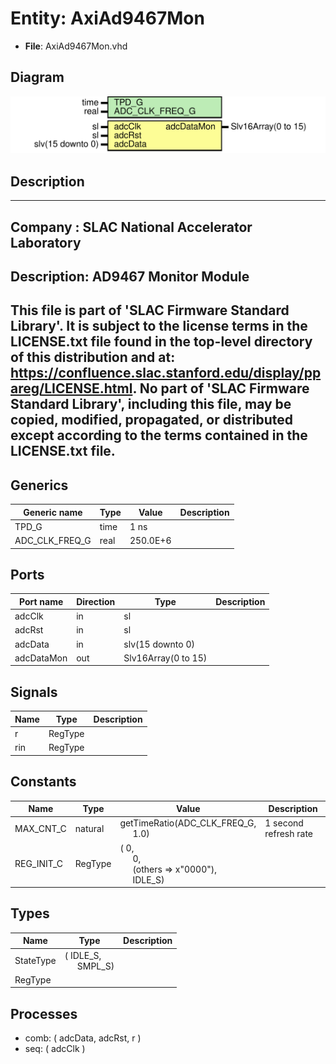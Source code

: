 # Entity: AxiAd9467Mon

- **File**: AxiAd9467Mon.vhd
## Diagram

![Diagram](AxiAd9467Mon.svg "Diagram")
## Description

-----------------------------------------------------------------------------
 Company    : SLAC National Accelerator Laboratory
-----------------------------------------------------------------------------
 Description: AD9467 Monitor Module
-----------------------------------------------------------------------------
 This file is part of 'SLAC Firmware Standard Library'.
 It is subject to the license terms in the LICENSE.txt file found in the
 top-level directory of this distribution and at:
    https://confluence.slac.stanford.edu/display/ppareg/LICENSE.html.
 No part of 'SLAC Firmware Standard Library', including this file,
 may be copied, modified, propagated, or distributed except according to
 the terms contained in the LICENSE.txt file.
-----------------------------------------------------------------------------
## Generics

| Generic name   | Type | Value    | Description |
| -------------- | ---- | -------- | ----------- |
| TPD_G          | time | 1 ns     |             |
| ADC_CLK_FREQ_G | real | 250.0E+6 |             |
## Ports

| Port name  | Direction | Type                | Description |
| ---------- | --------- | ------------------- | ----------- |
| adcClk     | in        | sl                  |             |
| adcRst     | in        | sl                  |             |
| adcData    | in        | slv(15 downto 0)    |             |
| adcDataMon | out       | Slv16Array(0 to 15) |             |
## Signals

| Name | Type    | Description |
| ---- | ------- | ----------- |
| r    | RegType |             |
| rin  | RegType |             |
## Constants

| Name       | Type    | Value                                                                                                                                                                     | Description            |
| ---------- | ------- | ------------------------------------------------------------------------------------------------------------------------------------------------------------------------- | ---------------------- |
| MAX_CNT_C  | natural |  getTimeRatio(ADC_CLK_FREQ_G,<br><span style="padding-left:20px"> 1.0)                                                                                                    |  1 second refresh rate |
| REG_INIT_C | RegType |  (       0,<br><span style="padding-left:20px">       0,<br><span style="padding-left:20px">       (others => x"0000"),<br><span style="padding-left:20px">       IDLE_S) |                        |
## Types

| Name      | Type                                                   | Description |
| --------- | ------------------------------------------------------ | ----------- |
| StateType | ( IDLE_S,<br><span style="padding-left:20px"> SMPL_S)  |             |
| RegType   |                                                        |             |
## Processes
- comb: ( adcData, adcRst, r )
- seq: ( adcClk )
